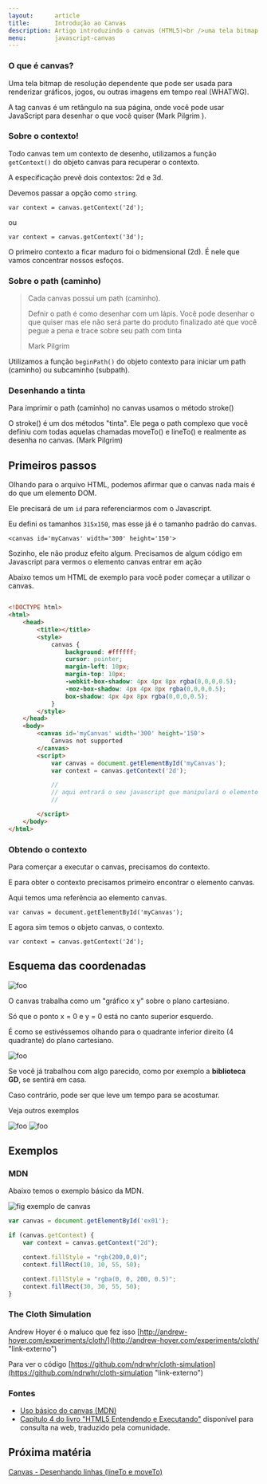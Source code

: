 ```yaml
---
layout:      article
title:       Introdução ao Canvas
description: Artigo introduzindo o canvas (HTML5)<br />uma tela bitmap de resolução dependente que pode ser usada para renderizar<br />gráficos, jogos, ou outras imagens em tempo real
menu:        javascript-canvas
---
```



### O que é canvas?

Uma tela bitmap de resolução dependente que pode ser usada para renderizar gráficos, jogos, ou outras imagens em tempo real
(WHATWG).

A tag canvas é um retângulo na sua página, onde você pode usar JavaScript para desenhar o que você quiser
(Mark Pilgrim ).


### Sobre o contexto!

Todo canvas tem um contexto de desenho, utilizamos a função `getContext()` do objeto canvas para recuperar o contexto.

A especificação prevê dois contextos: 2d e 3d.

Devemos passar a opção como `string`.

    var context = canvas.getContext('2d');

ou

    var context = canvas.getContext('3d');

O primeiro contexto a ficar maduro foi o bidmensional (2d). É nele que vamos concentrar nossos esfoços. 


### Sobre o path (caminho)

> Cada canvas possui um path (caminho).
>
> Defnir o path é como desenhar com um lápis. Você pode desenhar o que quiser mas ele não será parte do produto finalizado até que você pegue a pena e trace sobre seu path com tinta
>
> Mark Pilgrim 

Utilizamos a função `beginPath()` do objeto contexto para iniciar um path (caminho) ou subcaminho (subpath).


### Desenhando a tinta

Para imprimir o path (caminho) no canvas usamos o método stroke()

O stroke() é um dos métodos "tinta". Ele pega o path complexo que você definiu com todas aquelas chamadas moveTo() e lineTo() e realmente as desenha no canvas.
(Mark Pilgrim)



Primeiros passos
---

Olhando para o arquivo HTML, podemos afirmar que o canvas nada mais é do que um elemento DOM.

Ele precisará de um `id` para referenciarmos com o Javascript.

Eu defini os tamanhos `315x150`, mas esse já é o tamanho padrão do canvas.

    <canvas id='myCanvas' width='300' height='150'>

Sozinho, ele não produz efeito algum. Precisamos de algum código em Javascript para vermos o elemento canvas entrar em ação

Abaixo temos um HTML de exemplo para você poder começar a utilizar o canvas.




```html

<!DOCTYPE html>
<html>
    <head>
        <title></title>
        <style>
            canvas {
                background: #ffffff;
                cursor: pointer;
                margin-left: 10px;
                margin-top: 10px;
                -webkit-box-shadow: 4px 4px 8px rgba(0,0,0,0.5);
                -moz-box-shadow: 4px 4px 8px rgba(0,0,0,0.5);
                box-shadow: 4px 4px 8px rgba(0,0,0,0.5);
            }
        </style>
    </head>
    <body>
        <canvas id='myCanvas' width='300' height='150'>
            Canvas not supported
        </canvas>
        <script>
            var canvas = document.getElementById('myCanvas');
            var context = canvas.getContext('2d');

            //
            // aqui entrará o seu javascript que manipulará o elemento canvas
            //

        </script>
    </body>
</html>
```



### Obtendo o contexto

Para comerçar a executar o canvas, precisamos do contexto.

E para obter o contexto precisamos primeiro encontrar o elemento canvas.

Aqui temos uma referência ao elemento canvas.

    var canvas = document.getElementById('myCanvas');

E agora sim temos o objeto canvas, o contexto.

    var context = canvas.getContext('2d');



Esquema das coordenadas
---

![foo](coordenadas02.gif "fig")

O canvas trabalha como um "gráfico x y" sobre o plano cartesiano.

Só que o ponto x = 0 e y = 0 está no canto superior esquerdo.

É como se estivéssemos olhando para o quadrante inferior direito (4 quadrante) do plano cartesiano.

![foo](cartesiano02.jpg "fig")

 Se você já trabalhou com algo parecido, como por exemplo a __biblioteca GD__, se sentirá em casa.

Caso contrário, pode ser que leve um tempo para se acostumar.

Veja outros exemplos

![foo](cartesiano01.png "fig")
![foo](coordenadas03.png "fig")




Exemplos
---

### MDN

Abaixo temos o exemplo básico da MDN.

<p><img src="canvas-exemplo-mdn.png" alt="fig exemplo de canvas" title="exemplo de canvas" class="canvas"/></p>


```javascript
var canvas = document.getElementById('ex01');

if (canvas.getContext) {
    var context = canvas.getContext("2d");

    context.fillStyle = "rgb(200,0,0)";
    context.fillRect(10, 10, 55, 50);

    context.fillStyle = "rgba(0, 0, 200, 0.5)";
    context.fillRect(30, 30, 55, 50);
}
```  


### The Cloth Simulation

Andrew Hoyer é o maluco que fez isso [http://andrew-hoyer.com/experiments/cloth/](http://andrew-hoyer.com/experiments/cloth/ "link-externo")

Para ver o código [https://github.com/ndrwhr/cloth-simulation](https://github.com/ndrwhr/cloth-simulation "link-externo")


### Fontes

- [Uso básico do canvas (MDN)](https://developer.mozilla.org/en-US/docs/Web/Guide/HTML/Canvas_tutorial/Basic_usage "link-externo")
- [Capítulo 4 do livro "HTML5 Entendendo e Executando"](http://diveintohtml5.com.br/canvas.html "link-externo") disponível para consulta na web, traduzido pela comunidade.


Próxima matéria
---

[Canvas - Desenhando linhas (lineTo e moveTo)](/javascript/canvas/lineto-moveto/)
